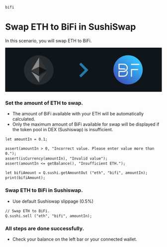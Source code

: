 ```meta-Currency
bifi
```

# Swap ETH to BiFi in SushiSwap

In this scenario, you will swap ETH to BiFi.

![title](/imgs/ETHtoBIFI.jpg)

### Set the amount of ETH to swap.

- The amount of BiFi available with your ETH will be automatically calculated.
- Only the maximum amount of BiFi available for swap will be displayed if the token pool in DEX (Sushiswap) is insufficient.

```input-Dynamic ETH
let amountIn = 0.1;
```

```input-Verify
assert(amountIn > 0, "Incorrect value. Please enter value more than 0.");
assert(isCurrency(amountIn), "Invalid value");
assert(amountIn <= getBalance(), "Insufficient ETH.");
```

```output-Dynamic BIFI
let bifiAmount = Q.sushi.getAmountOut ("eth", "bifi", amountIn);
print(bifiAmount);
```

### Swap ETH to BiFi in Sushiswap.

- Use default Sushiswap slippage (0.5%)

```taster
// Swap ETH to BiFi.
Q.sushi.sell ("eth", "bifi", amountIn);
```

### All steps are done successfully.

- Check your balance on the left bar or your connected wallet.
